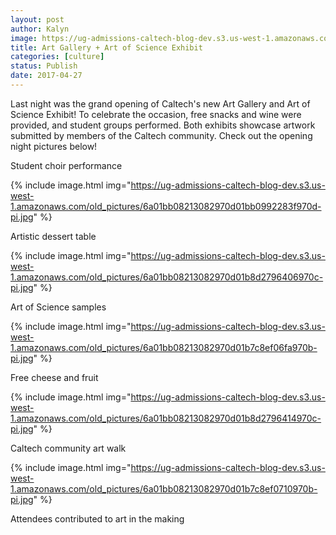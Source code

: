 ```yaml
---
layout: post
author: Kalyn
image: https://ug-admissions-caltech-blog-dev.s3.us-west-1.amazonaws.com/old_pictures/6a01bb08213082970d01b8d27963f2970c-pi.jpg
title: Art Gallery + Art of Science Exhibit
categories: [culture]
status: Publish
date: 2017-04-27
---
```


Last night was the grand opening of Caltech's new Art Gallery and Art of Science Exhibit! To celebrate the occasion, free snacks and wine were provided, and student groups performed. Both exhibits showcase artwork submitted by members of the Caltech community. Check out the opening night pictures below!

<div class="photo-caption caption-xid-6a01bb08213082970d01b8d27963f2970c" id="caption-xid-6a01bb08213082970d01b8d27963f2970c">Student choir performance


{% include image.html img="https://ug-admissions-caltech-blog-dev.s3.us-west-1.amazonaws.com/old_pictures/6a01bb08213082970d01bb0992283f970d-pi.jpg" %}<div class="photo-caption caption-xid-6a01bb08213082970d01bb0992283f970d" id="caption-xid-6a01bb08213082970d01bb0992283f970d">Artistic dessert table


{% include image.html img="https://ug-admissions-caltech-blog-dev.s3.us-west-1.amazonaws.com/old_pictures/6a01bb08213082970d01b8d2796406970c-pi.jpg" %}<div class="photo-caption caption-xid-6a01bb08213082970d01b8d2796406970c" id="caption-xid-6a01bb08213082970d01b8d2796406970c">Art of Science samples


{% include image.html img="https://ug-admissions-caltech-blog-dev.s3.us-west-1.amazonaws.com/old_pictures/6a01bb08213082970d01b7c8ef06fa970b-pi.jpg" %}<div class="photo-caption caption-xid-6a01bb08213082970d01b7c8ef06fa970b" id="caption-xid-6a01bb08213082970d01b7c8ef06fa970b">Free cheese and fruit


{% include image.html img="https://ug-admissions-caltech-blog-dev.s3.us-west-1.amazonaws.com/old_pictures/6a01bb08213082970d01b8d2796414970c-pi.jpg" %}<div class="photo-caption caption-xid-6a01bb08213082970d01b8d2796414970c" id="caption-xid-6a01bb08213082970d01b8d2796414970c">Caltech community art walk


{% include image.html img="https://ug-admissions-caltech-blog-dev.s3.us-west-1.amazonaws.com/old_pictures/6a01bb08213082970d01b7c8ef0710970b-pi.jpg" %}<div class="photo-caption caption-xid-6a01bb08213082970d01b7c8ef0710970b" id="caption-xid-6a01bb08213082970d01b7c8ef0710970b">Attendees contributed to art in the making

